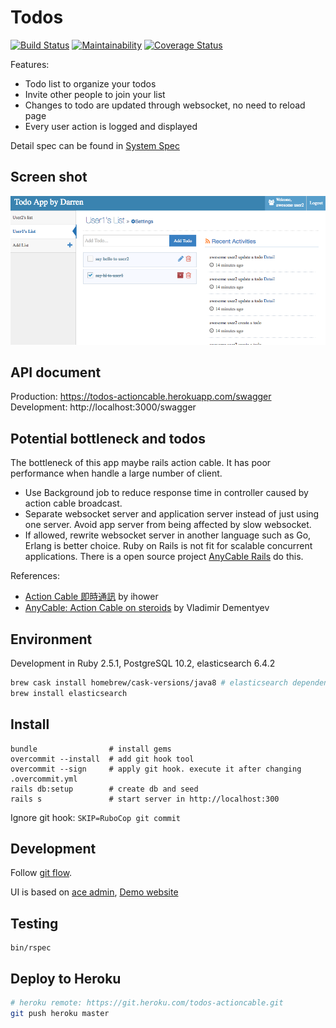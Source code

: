 # Todos
[![Build Status](https://travis-ci.org/darren987469/todos.svg?branch=master)](https://travis-ci.org/darren987469/todos)
[![Maintainability](https://api.codeclimate.com/v1/badges/c21eac6d198364066a7f/maintainability)](https://codeclimate.com/github/darren987469/todos/maintainability)
[![Coverage Status](https://coveralls.io/repos/github/darren987469/todos/badge.svg?branch=master)](https://coveralls.io/github/darren987469/todos?branch=master)

Features:
* Todo list to organize your todos
* Invite other people to join your list
* Changes to todo are updated through websocket, no need to reload page
* Every user action is logged and displayed

Detail spec can be found in [System Spec](system_spec.md)

## Screen shot
![Todo screenshot](/screenshots/Screen_Shot_2018-05-15.png?raw=true)

## API document

Production:  https://todos-actioncable.herokuapp.com/swagger
Development: http://localhost:3000/swagger

## Potential bottleneck and todos

The bottleneck of this app maybe rails action cable. It has poor performance when handle a large number of client.

* Use Background job to reduce response time in controller caused by action cable broadcast.
* Separate websocket server and application server instead of just using one server. Avoid app server from being affected by slow websocket.
* If allowed, rewrite websocket server in another language such as Go, Erlang is better choice. Ruby on Rails is not fit for scalable concurrent applications. There is a open source project [AnyCable Rails](https://github.com/anycable/anycable-rails) do this.

References:
* [Action Cable 即時通訊](https://ihower.tw/rails/actioncable.html) by ihower
* [AnyCable: Action Cable on steroids](https://evilmartians.com/chronicles/anycable-actioncable-on-steroids) by Vladimir Dementyev

## Environment

Development in Ruby 2.5.1, PostgreSQL 10.2, elasticsearch 6.4.2

```sh
brew cask install homebrew/cask-versions/java8 # elasticsearch dependency
brew install elasticsearch
```

## Install

```shell
bundle                # install gems
overcommit --install  # add git hook tool
overcommit --sign     # apply git hook. execute it after changing .overcommit.yml
rails db:setup        # create db and seed
rails s               # start server in http://localhost:300
```

Ignore git hook: `SKIP=RuboCop git commit`

## Development

Follow [git flow](http://nvie.com/posts/a-successful-git-branching-model/).

UI is based on [ace admin](https://github.com/bopoda/ace), [Demo website](http://ace.jeka.by/)

## Testing

```shell
bin/rspec
```

## Deploy to Heroku

```sh
# heroku remote: https://git.heroku.com/todos-actioncable.git
git push heroku master
```

